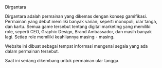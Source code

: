 Dirgantara

Dirgantara adalah permainan yang dikemas dengan konsep gamifikasi. Permainan yang debut memiliki banyak varian, seperti monopoli, ular tanga, dan kartu. Semua game tersebut tentang digital marketing yang memiliki role, seperti CEO, Graphic Design, Brand Ambassador, dan masih banyak lagi. Setiap role memiliki keahliannya masing - masing.

Website ini dibuat sebagai tempat informasi mengenai segala yang ada dalam permainan tersebut.

Saat ini sedang dikembang untuk permainan ular tangga.